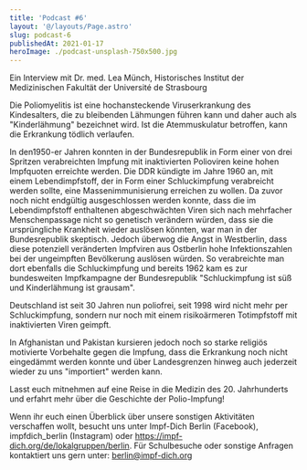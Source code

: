 ```yaml
---
title: 'Podcast #6'
layout: '@/layouts/Page.astro'
slug: podcast-6
publishedAt: 2021-01-17
heroImage: ./podcast-unsplash-750x500.jpg
---
```


Ein Interview mit Dr. med. Lea Münch, Historisches Institut der Medizinischen Fakultät der Université de Strasbourg

Die Poliomyelitis ist eine hochansteckende Viruserkrankung des Kindesalters, die zu bleibenden Lähmungen führen kann und daher auch als "Kinderlähmung" bezeichnet wird. Ist die Atemmuskulatur betroffen, kann die Erkrankung tödlich verlaufen.

In den1950-er Jahren konnten in der Bundesrepublik in Form einer von drei Spritzen verabreichten Impfung mit inaktivierten Polioviren keine hohen Impfquoten erreichte werden. Die DDR kündigte im Jahre 1960 an, mit einem Lebendimpfstoff, der in Form einer Schluckimpfung verabreicht werden sollte, eine Massenimmunisierung erreichen zu wollen. Da zuvor noch nicht endgültig ausgeschlossen werden konnte, dass die im Lebendimpfstoff enthaltenen abgeschwächten Viren sich nach mehrfacher Menschenpassage nicht so genetisch verändern würden, dass sie die ursprüngliche Krankheit wieder auslösen könnten, war man in der Bundesrepublik skeptisch. Jedoch überwog die Angst in Westberlin, dass diese potenziell veränderten Impfviren aus Ostberlin hohe Infektionszahlen bei der ungeimpften Bevölkerung auslösen würden. So verabreichte man dort ebenfalls die Schluckimpfung und bereits 1962 kam es zur bundesweiten Impfkampagne der Bundesrepublik "Schluckimpfung ist süß und Kinderlähmung ist grausam".

Deutschland ist seit 30 Jahren nun poliofrei, seit 1998 wird nicht mehr per Schluckimpfung, sondern nur noch mit einem risikoärmeren Totimpfstoff mit inaktivierten Viren geimpft.

In Afghanistan und Pakistan kursieren jedoch noch so starke religiös motivierte Vorbehalte gegen die Impfung, dass die Erkrankung noch nicht eingedämmt werden konnte und über Landesgrenzen hinweg auch jederzeit wieder zu uns "importiert" werden kann.

Lasst euch mitnehmen auf eine Reise in die Medizin des 20. Jahrhunderts und erfahrt mehr über die Geschichte der Polio-Impfung!

Wenn ihr euch einen Überblick über unsere sonstigen Aktivitäten verschaffen wollt, besucht uns unter Impf-Dich Berlin (Facebook), impfdich\_berlin (Instagram) oder https://impf-dich.org/de/lokalgruppen/berlin. Für Schulbesuche oder sonstige Anfragen kontaktiert uns gern unter: berlin@impf-dich.org